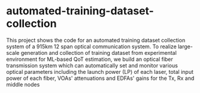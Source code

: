 # automated-training-dataset-collection
This project shows the code for an automated training dataset collection system of a 915km 12 span optical communication system.  To realize large-scale generation and collection of  training dataset from experimental environment for ML-based QoT estimation, we build an optical fiber transmission system which can automatically set and monitor various optical parameters including the launch power (LP) of each laser, total input power of each fiber, VOAs' attenuations and EDFAs' gains for the Tx, Rx and middle nodes
